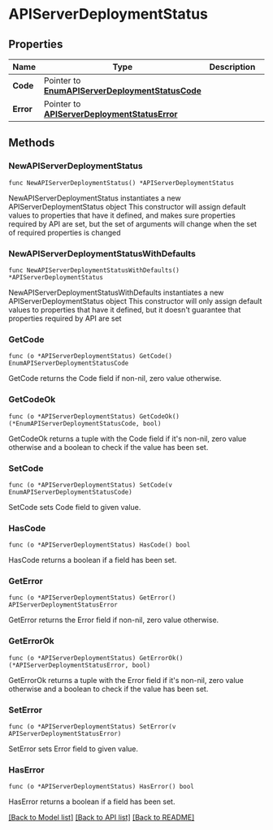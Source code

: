 # APIServerDeploymentStatus

## Properties

Name | Type | Description | Notes
------------ | ------------- | ------------- | -------------
**Code** | Pointer to [**EnumAPIServerDeploymentStatusCode**](EnumAPIServerDeploymentStatusCode.md) |  | [optional] 
**Error** | Pointer to [**APIServerDeploymentStatusError**](APIServerDeploymentStatusError.md) |  | [optional] 

## Methods

### NewAPIServerDeploymentStatus

`func NewAPIServerDeploymentStatus() *APIServerDeploymentStatus`

NewAPIServerDeploymentStatus instantiates a new APIServerDeploymentStatus object
This constructor will assign default values to properties that have it defined,
and makes sure properties required by API are set, but the set of arguments
will change when the set of required properties is changed

### NewAPIServerDeploymentStatusWithDefaults

`func NewAPIServerDeploymentStatusWithDefaults() *APIServerDeploymentStatus`

NewAPIServerDeploymentStatusWithDefaults instantiates a new APIServerDeploymentStatus object
This constructor will only assign default values to properties that have it defined,
but it doesn't guarantee that properties required by API are set

### GetCode

`func (o *APIServerDeploymentStatus) GetCode() EnumAPIServerDeploymentStatusCode`

GetCode returns the Code field if non-nil, zero value otherwise.

### GetCodeOk

`func (o *APIServerDeploymentStatus) GetCodeOk() (*EnumAPIServerDeploymentStatusCode, bool)`

GetCodeOk returns a tuple with the Code field if it's non-nil, zero value otherwise
and a boolean to check if the value has been set.

### SetCode

`func (o *APIServerDeploymentStatus) SetCode(v EnumAPIServerDeploymentStatusCode)`

SetCode sets Code field to given value.

### HasCode

`func (o *APIServerDeploymentStatus) HasCode() bool`

HasCode returns a boolean if a field has been set.

### GetError

`func (o *APIServerDeploymentStatus) GetError() APIServerDeploymentStatusError`

GetError returns the Error field if non-nil, zero value otherwise.

### GetErrorOk

`func (o *APIServerDeploymentStatus) GetErrorOk() (*APIServerDeploymentStatusError, bool)`

GetErrorOk returns a tuple with the Error field if it's non-nil, zero value otherwise
and a boolean to check if the value has been set.

### SetError

`func (o *APIServerDeploymentStatus) SetError(v APIServerDeploymentStatusError)`

SetError sets Error field to given value.

### HasError

`func (o *APIServerDeploymentStatus) HasError() bool`

HasError returns a boolean if a field has been set.


[[Back to Model list]](../README.md#documentation-for-models) [[Back to API list]](../README.md#documentation-for-api-endpoints) [[Back to README]](../README.md)


